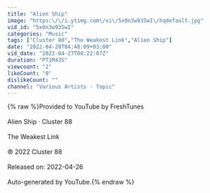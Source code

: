 ```yaml
---
title: "Alien Ship"
image: "https:\/\/i.ytimg.com\/vi\/5x0n3w93SwI\/hqdefault.jpg"
vid_id: "5x0n3w93SwI"
categories: "Music"
tags: ["Cluster 88","The Weakest Link","Alien Ship"]
date: "2022-04-28T04:48:09+03:00"
vid_date: "2022-04-27T08:22:07Z"
duration: "PT1M43S"
viewcount: "2"
likeCount: "0"
dislikeCount: ""
channel: "Various Artists - Topic"
---
```

{% raw %}Provided to YouTube by FreshTunes<br /><br />Alien Ship · Cluster 88<br /><br />The Weakest Link<br /><br />℗ 2022 Cluster 88<br /><br />Released on: 2022-04-26<br /><br />Auto-generated by YouTube.{% endraw %}
